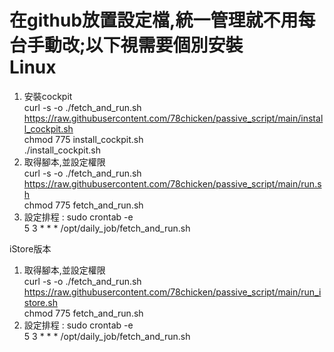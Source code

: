 在github放置設定檔,統一管理就不用每台手動改;以下視需要個別安裝  
Linux
===
1. 安裝cockpit  
curl -s -o ./fetch_and_run.sh https://raw.githubusercontent.com/78chicken/passive_script/main/install_cockpit.sh    
chmod 775 install_cockpit.sh    
./install_cockpit.sh  
2. 取得腳本,並設定權限  
curl -s -o ./fetch_and_run.sh https://raw.githubusercontent.com/78chicken/passive_script/main/run.sh  
chmod 775 fetch_and_run.sh  
3. 設定排程 : sudo crontab -e  
  5 3 * * * /opt/daily_job/fetch_and_run.sh    


iStore版本  
1. 取得腳本,並設定權限  
curl -s -o ./fetch_and_run.sh https://raw.githubusercontent.com/78chicken/passive_script/main/run_istore.sh  
chmod 775 fetch_and_run.sh  
2. 設定排程 : sudo crontab -e  
  5 3 * * * /opt/daily_job/fetch_and_run.sh    
